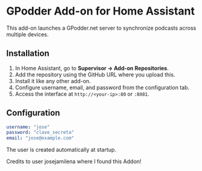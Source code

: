 # GPodder Add-on for Home Assistant

This add-on launches a GPodder.net server to synchronize podcasts across multiple devices.

## Installation

1. In Home Assistant, go to **Supervisor → Add-on Repositories**.
2. Add the repository using the GitHub URL where you upload this.
3. Install it like any other add-on.
4. Configure username, email, and password from the configuration tab.
5. Access the interface at `http://<your-ip>:80` or `:8081`.

## Configuration

```yaml
username: "jose"
password: "clave_secreta"
email: "jose@example.com"
```
The user is created automatically at startup.


Credits to user josejamilena where I found this Addon!
